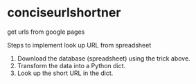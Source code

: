 # conciseurlshortner
get urls from google pages


Steps to implement look up URL from spreadsheet

1. Download the database (spreadsheet) using the trick above.
2. Transform the data into a Python dict.
3. Look up the short URL in the dict.
